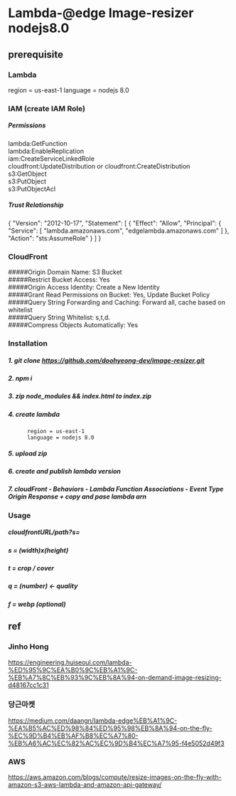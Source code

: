 # Lambda-@edge Image-resizer nodejs8.0

## prerequisite

### Lambda
  region = us-east-1
  language = nodejs 8.0

### IAM (create IAM Role)

##### Permissions 
  lambda:GetFunction <br />
  lambda:EnableReplication <br />
  iam:CreateServiceLinkedRole <br />
  cloudfront:UpdateDistribution or cloudfront:CreateDistribution <br />
  s3:GetObject <br />
  s3:PutObject <br />
  s3:PutObjectAcl <br />

##### Trust Relationship
  {
     "Version": "2012-10-17",
     "Statement": [
        {
           "Effect": "Allow",
           "Principal": {
              "Service": [
                 "lambda.amazonaws.com",
                 "edgelambda.amazonaws.com"
              ]
           },
           "Action": "sts:AssumeRole"
        }
     ]
  }
  
### CloudFront

#####Origin Domain Name: S3 Bucket <br />
#####Restrict Bucket Access: Yes <br />
#####Origin Access Identity: Create a New Identity <br />
#####Grant Read Permissions on Bucket: Yes, Update Bucket Policy <br />
#####Query String Forwarding and Caching: Forward all, cache based on whitelist <br />
#####Query String Whitelist: s,t,d. <br />
#####Compress Objects Automatically: Yes <br />


### Installation

##### 1. git clone https://github.com/doohyeong-dev/image-resizer.git
##### 2. npm i
##### 3. zip node_modules && index.html to index.zip
##### 4. create lambda
          region = us-east-1
          language = nodejs 8.0
##### 5. upload zip
##### 6. create and publish lambda version 
##### 7. cloudFront - Behaviors - Lambda Function Associations - Event Type Origin Response + copy and pase lambda arn

### Usage

##### cloudfrontURL/path?s=
##### s = (width)x(height)
##### t = crop / cover
##### q = (number) <- quality
##### f = webp (optional) 

## ref
### Jinho Hong
https://engineering.huiseoul.com/lambda-%ED%95%9C%EA%B0%9C%EB%A1%9C-%EB%A7%8C%EB%93%9C%EB%8A%94-on-demand-image-resizing-d48167cc1c31

### 당근마켓
https://medium.com/daangn/lambda-edge%EB%A1%9C-%EA%B5%AC%ED%98%84%ED%95%98%EB%8A%94-on-the-fly-%EC%9D%B4%EB%AF%B8%EC%A7%80-%EB%A6%AC%EC%82%AC%EC%9D%B4%EC%A7%95-f4e5052d49f3

### AWS
https://aws.amazon.com/blogs/compute/resize-images-on-the-fly-with-amazon-s3-aws-lambda-and-amazon-api-gateway/

